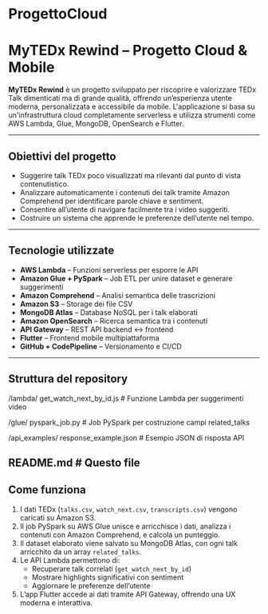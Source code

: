 # ProgettoCloud
# MyTEDx Rewind – Progetto Cloud & Mobile

**MyTEDx Rewind** è un progetto sviluppato per riscoprire e valorizzare TEDx Talk dimenticati ma di grande qualità, offrendo un’esperienza utente moderna, personalizzata e accessibile da mobile. L'applicazione si basa su un'infrastruttura cloud completamente serverless e utilizza strumenti come AWS Lambda, Glue, MongoDB, OpenSearch e Flutter.

---

## Obiettivi del progetto

- Suggerire talk TEDx poco visualizzati ma rilevanti dal punto di vista contenutistico.
- Analizzare automaticamente i contenuti dei talk tramite Amazon Comprehend per identificare parole chiave e sentiment.
- Consentire all’utente di navigare facilmente tra i video suggeriti.
- Costruire un sistema che apprende le preferenze dell’utente nel tempo.

---

## Tecnologie utilizzate

- **AWS Lambda** – Funzioni serverless per esporre le API
- **Amazon Glue + PySpark** – Job ETL per unire dataset e generare suggerimenti
- **Amazon Comprehend** – Analisi semantica delle trascrizioni
- **Amazon S3** – Storage dei file CSV
- **MongoDB Atlas** – Database NoSQL per i talk elaborati
- **Amazon OpenSearch** – Ricerca semantica tra i contenuti
- **API Gateway** – REST API backend ↔ frontend
- **Flutter** – Frontend mobile multipiattaforma
- **GitHub + CodePipeline** – Versionamento e CI/CD

---

## Struttura del repository
/lambda/
get_watch_next_by_id.js      # Funzione Lambda per suggerimenti video

/glue/
pyspark_job.py               # Job PySpark per costruzione campi related_talks

/api_examples/
response_example.json        # Esempio JSON di risposta API

README.md                      # Questo file
---

## Come funziona

1. I dati TEDx (`talks.csv`, `watch_next.csv`, `transcripts.csv`) vengono caricati su Amazon S3.
2. Il job PySpark su AWS Glue unisce e arricchisce i dati, analizza i contenuti con Amazon Comprehend, e calcola un punteggio.
3. Il dataset elaborato viene salvato su MongoDB Atlas, con ogni talk arricchito da un array `related_talks`.
4. Le API Lambda permettono di:
   - Recuperare talk correlati (`get_watch_next_by_id`)
   - Mostrare highlights significativi con sentiment
   - Aggiornare le preferenze dell’utente
5. L’app Flutter accede ai dati tramite API Gateway, offrendo una UX moderna e interattiva.
